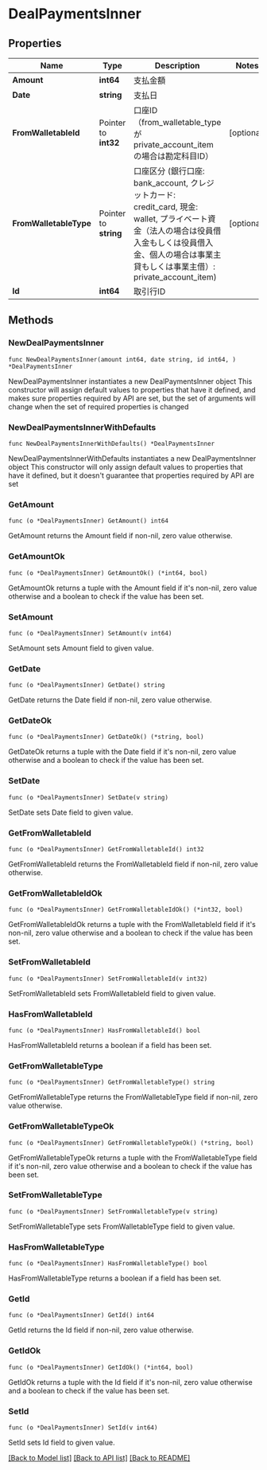 # DealPaymentsInner

## Properties

Name | Type | Description | Notes
------------ | ------------- | ------------- | -------------
**Amount** | **int64** | 支払金額 | 
**Date** | **string** | 支払日 | 
**FromWalletableId** | Pointer to **int32** | 口座ID（from_walletable_typeがprivate_account_itemの場合は勘定科目ID） | [optional] 
**FromWalletableType** | Pointer to **string** | 口座区分 (銀行口座: bank_account, クレジットカード: credit_card, 現金: wallet, プライベート資金（法人の場合は役員借入金もしくは役員借入金、個人の場合は事業主貸もしくは事業主借）: private_account_item) | [optional] 
**Id** | **int64** | 取引行ID | 

## Methods

### NewDealPaymentsInner

`func NewDealPaymentsInner(amount int64, date string, id int64, ) *DealPaymentsInner`

NewDealPaymentsInner instantiates a new DealPaymentsInner object
This constructor will assign default values to properties that have it defined,
and makes sure properties required by API are set, but the set of arguments
will change when the set of required properties is changed

### NewDealPaymentsInnerWithDefaults

`func NewDealPaymentsInnerWithDefaults() *DealPaymentsInner`

NewDealPaymentsInnerWithDefaults instantiates a new DealPaymentsInner object
This constructor will only assign default values to properties that have it defined,
but it doesn't guarantee that properties required by API are set

### GetAmount

`func (o *DealPaymentsInner) GetAmount() int64`

GetAmount returns the Amount field if non-nil, zero value otherwise.

### GetAmountOk

`func (o *DealPaymentsInner) GetAmountOk() (*int64, bool)`

GetAmountOk returns a tuple with the Amount field if it's non-nil, zero value otherwise
and a boolean to check if the value has been set.

### SetAmount

`func (o *DealPaymentsInner) SetAmount(v int64)`

SetAmount sets Amount field to given value.


### GetDate

`func (o *DealPaymentsInner) GetDate() string`

GetDate returns the Date field if non-nil, zero value otherwise.

### GetDateOk

`func (o *DealPaymentsInner) GetDateOk() (*string, bool)`

GetDateOk returns a tuple with the Date field if it's non-nil, zero value otherwise
and a boolean to check if the value has been set.

### SetDate

`func (o *DealPaymentsInner) SetDate(v string)`

SetDate sets Date field to given value.


### GetFromWalletableId

`func (o *DealPaymentsInner) GetFromWalletableId() int32`

GetFromWalletableId returns the FromWalletableId field if non-nil, zero value otherwise.

### GetFromWalletableIdOk

`func (o *DealPaymentsInner) GetFromWalletableIdOk() (*int32, bool)`

GetFromWalletableIdOk returns a tuple with the FromWalletableId field if it's non-nil, zero value otherwise
and a boolean to check if the value has been set.

### SetFromWalletableId

`func (o *DealPaymentsInner) SetFromWalletableId(v int32)`

SetFromWalletableId sets FromWalletableId field to given value.

### HasFromWalletableId

`func (o *DealPaymentsInner) HasFromWalletableId() bool`

HasFromWalletableId returns a boolean if a field has been set.

### GetFromWalletableType

`func (o *DealPaymentsInner) GetFromWalletableType() string`

GetFromWalletableType returns the FromWalletableType field if non-nil, zero value otherwise.

### GetFromWalletableTypeOk

`func (o *DealPaymentsInner) GetFromWalletableTypeOk() (*string, bool)`

GetFromWalletableTypeOk returns a tuple with the FromWalletableType field if it's non-nil, zero value otherwise
and a boolean to check if the value has been set.

### SetFromWalletableType

`func (o *DealPaymentsInner) SetFromWalletableType(v string)`

SetFromWalletableType sets FromWalletableType field to given value.

### HasFromWalletableType

`func (o *DealPaymentsInner) HasFromWalletableType() bool`

HasFromWalletableType returns a boolean if a field has been set.

### GetId

`func (o *DealPaymentsInner) GetId() int64`

GetId returns the Id field if non-nil, zero value otherwise.

### GetIdOk

`func (o *DealPaymentsInner) GetIdOk() (*int64, bool)`

GetIdOk returns a tuple with the Id field if it's non-nil, zero value otherwise
and a boolean to check if the value has been set.

### SetId

`func (o *DealPaymentsInner) SetId(v int64)`

SetId sets Id field to given value.



[[Back to Model list]](../README.md#documentation-for-models) [[Back to API list]](../README.md#documentation-for-api-endpoints) [[Back to README]](../README.md)


